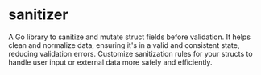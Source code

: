 # sanitizer
A Go library to sanitize and mutate struct fields before validation. It helps clean and normalize data, ensuring it's in a valid and consistent state, reducing validation errors. Customize sanitization rules for your structs to handle user input or external data more safely and efficiently.
